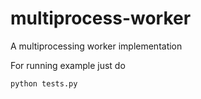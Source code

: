 multiprocess-worker
===================

A multiprocessing worker implementation

For running example just do 

    python tests.py
